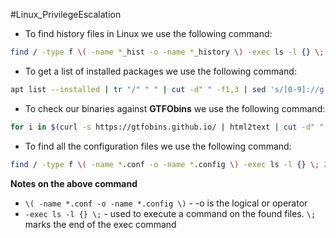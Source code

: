 #Linux_PrivilegeEscalation 

- To find history files in Linux we use the following command:
```bash
find / -type f \( -name *_hist -o -name *_history \) -exec ls -l {} \; 2>/dev/null
```

- To get a list of installed packages we use the following command:
```bash
apt list --installed | tr "/" " " | cut -d" " -f1,3 | sed 's/[0-9]://g' | tee -a installed_pkgs.list
```

- To check our binaries against **GTFObins** we use the following command:
```bash
for i in $(curl -s https://gtfobins.github.io/ | html2text | cut -d" " -f1 | sed '/^[[:space:]]*$/d');do if grep -q "$i" installed_pkgs.list;then echo "Check GTFO for: $i";fi;done
```

- To find all the configuration files we use the following command:
```bash
find / -type f \( -name *.conf -o -name *.config \) -exec ls -l {} \; 2>/dev/null
```

**Notes on the above command**
- `\( -name *.conf -o -name *.config \)` - -o is the logical or operator
- `-exec ls -l {} \;` - used to execute a command on the found files. `\;` marks the end of the exec command




